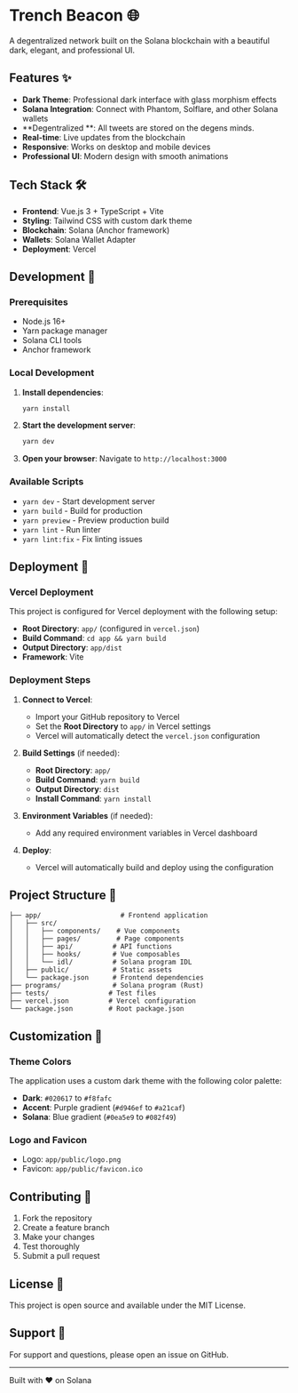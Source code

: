 # Trench Beacon 🌐

A degentralized network built on the Solana blockchain with a beautiful dark, elegant, and professional UI.

## Features ✨

- **Dark Theme**: Professional dark interface with glass morphism effects
- **Solana Integration**: Connect with Phantom, Solflare, and other Solana wallets
- **Degentralized **: All tweets are stored on the degens minds.
- **Real-time**: Live updates from the blockchain
- **Responsive**: Works on desktop and mobile devices
- **Professional UI**: Modern design with smooth animations

## Tech Stack 🛠️

- **Frontend**: Vue.js 3 + TypeScript + Vite
- **Styling**: Tailwind CSS with custom dark theme
- **Blockchain**: Solana (Anchor framework)
- **Wallets**: Solana Wallet Adapter
- **Deployment**: Vercel

## Development 🚀

### Prerequisites
- Node.js 16+
- Yarn package manager
- Solana CLI tools
- Anchor framework

### Local Development

1. **Install dependencies**:
   ```bash
   yarn install
   ```

2. **Start the development server**:
   ```bash
   yarn dev
   ```

3. **Open your browser**:
   Navigate to `http://localhost:3000`

### Available Scripts

- `yarn dev` - Start development server
- `yarn build` - Build for production
- `yarn preview` - Preview production build
- `yarn lint` - Run linter
- `yarn lint:fix` - Fix linting issues

## Deployment 🚀

### Vercel Deployment

This project is configured for Vercel deployment with the following setup:

- **Root Directory**: `app/` (configured in `vercel.json`)
- **Build Command**: `cd app && yarn build`
- **Output Directory**: `app/dist`
- **Framework**: Vite

### Deployment Steps

1. **Connect to Vercel**:
   - Import your GitHub repository to Vercel
   - Set the **Root Directory** to `app/` in Vercel settings
   - Vercel will automatically detect the `vercel.json` configuration

2. **Build Settings** (if needed):
   - **Root Directory**: `app/`
   - **Build Command**: `yarn build`
   - **Output Directory**: `dist`
   - **Install Command**: `yarn install`

3. **Environment Variables** (if needed):
   - Add any required environment variables in Vercel dashboard

4. **Deploy**:
   - Vercel will automatically build and deploy using the configuration

## Project Structure 📁

```
├── app/                    # Frontend application
│   ├── src/
│   │   ├── components/    # Vue components
│   │   ├── pages/         # Page components
│   │   ├── api/          # API functions
│   │   ├── hooks/        # Vue composables
│   │   └── idl/          # Solana program IDL
│   ├── public/           # Static assets
│   └── package.json      # Frontend dependencies
├── programs/             # Solana program (Rust)
├── tests/               # Test files
├── vercel.json          # Vercel configuration
└── package.json         # Root package.json
```

## Customization 🎨

### Theme Colors
The application uses a custom dark theme with the following color palette:
- **Dark**: `#020617` to `#f8fafc`
- **Accent**: Purple gradient (`#d946ef` to `#a21caf`)
- **Solana**: Blue gradient (`#0ea5e9` to `#082f49`)

### Logo and Favicon
- Logo: `app/public/logo.png`
- Favicon: `app/public/favicon.ico`

## Contributing 🤝

1. Fork the repository
2. Create a feature branch
3. Make your changes
4. Test thoroughly
5. Submit a pull request

## License 📄

This project is open source and available under the MIT License.

## Support 💬

For support and questions, please open an issue on GitHub.

---

Built with ❤️ on Solana